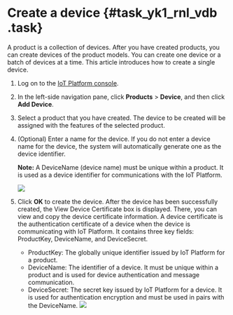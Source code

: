 # Create a device {#task_yk1_rnl_vdb .task}

A product is a collection of devices. After you have created products, you can create devices of the product models. You can create one device or a batch of devices at a time. This article introduces how to create a single device.

1.  Log on to the [IoT Platform console](https://partners-intl.console.aliyun.com/#/iot). 
2.  In the left-side navigation pane, click **Products** \> **Device**, and then click **Add Device**. 
3.  Select a product that you have created. The device to be created will be assigned with the features of the selected product. 
4.  \(Optional\) Enter a name for the device. If you do not enter a device name for the device, the system will automatically generate one as the device identifier. 

    **Note:** A DeviceName \(device name\) must be unique within a product. It is used as a device identifier for communications with the IoT Platform.

    ![](http://static-aliyun-doc.oss-cn-hangzhou.aliyuncs.com/assets/img/12828/15500656412540_en-US.png)

5.  Click **OK** to create the device. After the device has been successfully created, the View Device Certificate box is displayed. There, you can view and copy the device certificate information. A device certificate is the authentication certificate of a device when the device is communicating with IoT Platform. It contains three key fields: ProductKey, DeviceName, and DeviceSecret.

    -   ProductKey: The globally unique identifier issued by IoT Platform for a product.
    -   DeviceName: The identifier of a device. It must be unique within a product and is used for device authentication and message communication.
    -   DeviceSecret: The secret key issued by IoT Platform for a device. It is used for authentication encryption and must be used in pairs with the DeviceName.
    ![](http://static-aliyun-doc.oss-cn-hangzhou.aliyuncs.com/assets/img/12828/15500656412569_en-US.jpg)


